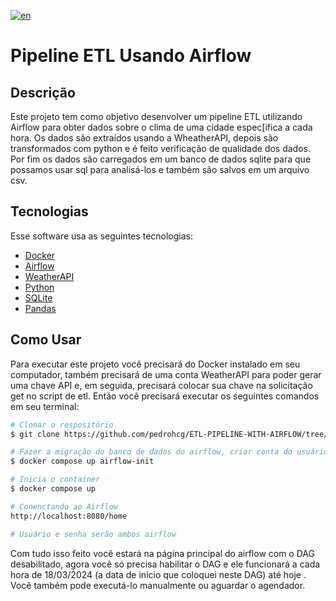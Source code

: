 [![en](https://img.shields.io/badge/lang-en-red.svg)](https://github.com/pedrohcg/ETL-PIPELINE-WITH-AIRFLOW/blob/main/README.en.md)

# Pipeline ETL Usando Airflow

## Descrição

Este projeto tem como objetivo desenvolver um pipeline ETL utilizando Airflow para obter dados sobre o clima de uma cidade espec[ifica a cada hora. Os dados são extraídos usando a WheatherAPI, depois são transformados com python e é feito verificação de qualidade dos dados. Por fim os dados são carregados em um banco de dados sqlite para que possamos usar sql para analisá-los e também são salvos em um arquivo csv.

## Tecnologias

Esse software usa as seguintes tecnologias:

 - [Docker](https://www.docker.com/)
 - [Airflow](https://airflow.apache.org/)
 - [WeatherAPI](https://www.weatherapi.com/)
 - [Python](https://www.python.org/)
 - [SQLite](https://www.sqlite.org/)
 - [Pandas](https://pandas.pydata.org/)

## Como Usar

Para executar este projeto você precisará do Docker instalado em seu computador, também precisará de uma conta WeatherAPI para poder gerar uma chave API e, em seguida, precisará colocar sua chave na solicitação get no script de etl. Então você precisará executar os seguintes comandos em seu terminal:

```bash
# Clonar o respositório
$ git clone https://github.com/pedrohcg/ETL-PIPELINE-WITH-AIRFLOW/tree/main

# Fazer a migração do banco de dados do airflow, criar conta do usuário e criar/fazer download das imagens
$ docker compose up airflow-init

# Inicia o container
$ docker compose up

# Conenctando ao Airflow
http://localhost:8080/home

# Usuário e senha serão ambos airflow
```

Com tudo isso feito você estará na página principal do airflow com o DAG desabilitado, agora você só precisa habilitar o DAG e ele funcionará a cada hora de 18/03/2024 (a data de início que coloquei neste DAG) até hoje . Você também pode executá-lo manualmente ou aguardar o agendador.
